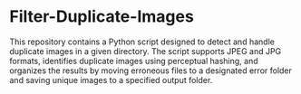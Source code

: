 # Filter-Duplicate-Images
This repository contains a Python script designed to detect and handle duplicate images in a given directory. The script supports JPEG and JPG formats, identifies duplicate images using perceptual hashing, and organizes the results by moving erroneous files to a designated error folder and saving unique images to a specified output folder.
